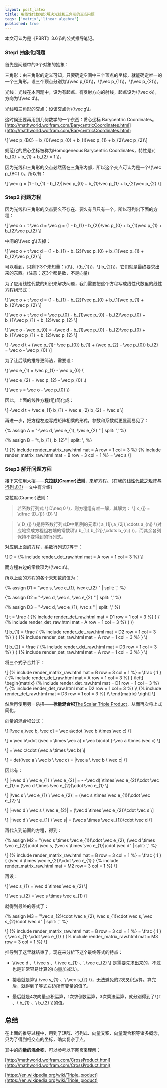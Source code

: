 ```yaml
---
layout: post_latex
title: 用线性代数知识解决光线和三角形的交点问题
tags: ['matrix','linear algebra']
published: true
---
```


本文可认为是《PBRT》3.6节的公式推导笔记。

<!--more-->

### Step1 抽象化问题

首先是问题中的3个对象的抽象：


三角形：由三角形的定义可知，只要确定空间中三个顶点的坐标，就能确定唯一的一个三角形。设三个顶点分别为\\(\\vec p\_\{0\}\\)，\\(\\vec p\_\{1\}\\)，\\(\\vec p\_\{2\}\\)。

光线：光线在本问题中，设为有起点、有发射方向的射线，起点设为\\(\\vec o\\)，方向为\\(\\vec d\\)。


光线和三角形的交点：设该交点为\\(\\vec g\\)。


这时候还要再用到几何数学的一个东西：质心坐标 Barycentric Coordinates。 [http://mathworld.wolfram.com/BarycentricCoordinates.html](http://mathworld.wolfram.com/BarycentricCoordinates.html)

\\[ \\vec p\_\{BC\} = b\_\{0\}\\vec p\_\{0\} + b\_\{1\}\\vec p\_\{1\} + b\_\{2\}\\vec p\_\{2\}\\]

规范化的质心坐标被称为Homogeneous  Barycentric Coordinates，特性是\\( b\_\{0\} +  b\_\{1\} + b\_\{2\} = 1 \\)，

因为光线和三角形的交点必然落在三角形内部，所以这个交点可认为是一个\\(\\vec p\_\{BC\} \\)。所以有：

\\[ \\vec g = (1 - b\_\{1\} - b\_\{2\})\\vec p\_\{0\} + b\_\{1\}\\vec p\_\{1\} + b\_\{2\}\\vec p\_\{2\} \\]


### Step2 问题方程

因为光线和三角形的交点要么不存在、要么有且只有一个，所以可列出下面的方程：

\\[ \\vec o + t \\vec d = \\vec g  = (1 - b\_\{1\} - b\_\{2\})\\vec p\_\{0\} + b\_\{1\}\\vec p\_\{1\} + b\_\{2\}\\vec p\_\{2\} \\]

中间的\\(\\vec g\\)去掉：

\\[ \\vec o + t \\vec d = (1 - b\_\{1\} - b\_\{2\})\\vec p\_\{0\} + b\_\{1\}\\vec p\_\{1\} + b\_\{2\}\\vec p\_\{2\} \\]

可以看到，只剩下3个未知量：\\(t\\)、\\(b\_\{1\}\\)、\\( b\_\{2\}\\)，它们就是最终要求出来的东西。(注意：这3个都是数，不是向量)

为了应用线性代数的知识来解决问题，我们需要把这个方程写成线性代数里的线性方程组形式：

\\[ \\vec o + t \\vec d = (1 - b\_\{1\} - b\_\{2\})\\vec p\_\{0\} + b\_\{1\}\\vec p\_\{1\} + b\_\{2\}\\vec p\_\{2\} \\]

\\[ \\vec o + t \\vec d = \\vec p\_\{0\} - b\_\{1\}\\vec p\_\{0\} - b\_\{2\}\\vec p\_\{0\} + b\_\{1\}\\vec p\_\{1\} + b\_\{2\}\\vec p\_\{2\} \\]

\\[ \\vec o - \\vec p\_\{0\} = -t\\vec d - b\_\{1\}\\vec p\_\{0\} - b\_\{2\}\\vec p\_\{0\} + b\_\{1\}\\vec p\_\{1\} + b\_\{2\}\\vec p\_\{2\} \\]

\\[ -\\vec d t + (\\vec p\_\{1\}- \\vec p\_\{0\}) b\_\{1\} + (\\vec p\_\{2\} - \\vec p\_\{0\}) b\_\{2\} = \\vec o - \\vec p\_\{0\} \\]

为了让后续的推导更简洁，需要设：

\\( \\vec e\_\{1\} = \\vec p\_\{1\} - \\vec p\_\{0\} \\)

\\( \\vec e\_\{2\} = \\vec p\_\{2\} - \\vec p\_\{0\} \\)

\\( \\vec s = \\vec o - \\vec p\_\{0\} \\)

因此，上面的线性方程(组)简化成：

\\[ -\\vec d t + \\vec e\_\{1\} b\_\{1\} + \\vec e\_\{2\} b\_\{2\} = \\vec s \\]

再进一步，把方程左边写成矩阵相乘的形式，参数和系数就更显而易见了：


{% assign A = "-\\vec d, \\vec e\_\{1\}, \\vec e\_\{2\} " | split: ',' %}

{% assign B = "t, b\_\{1\}, b\_\{2\}" | split: ',' %}

\\[ {% include render_matrix_raw.html mat = A row = 1 col = 3 %} {% include render_matrix_raw.html mat = B row = 3 col = 1 %} = \\vec s \\]

### Step3 解开问题方程

接下来使用大招——**克拉默(Cramer)法则**，来解方程。（在我的[线性代数之矩阵与行列式(1)](http://www.qiujiawei.com/linear-algebra/) 一文中有介绍）

克拉默(Cramer)法则：

> 若系数行列式 \\( D\\neq 0 \\)，则方程组有唯一解，其解为：
\\[ x\_\{j\} = \\dfrac \{D\_\{j\}\} \{D\} \\]

> \\( D\_\{j\} \\)是将系数行列式D中第j列的元素\\( a\_\{1j\},a\_\{2j\},\cdots a\_\{nj\} \\)对应地换成方程组右端的常数项\\( b\_\{1j\},b\_\{2j\},\cdots b\_\{nj\} \\)，而其余各列保持不变得到的行列式。

对应到上面的方程，系数行列式D等于：

\\[ D = {% include render_det_raw.html mat = A row = 1 col = 3 %} \\]

而方程右边的常数项为\\(\\vec s\\)。


所以上面的方程的各个未知数的值为：

{% assign D1 = "\\vec s, \\vec e\_\{1\}, \\vec e\_\{2\} " | split: ',' %}

{% assign D2 = "-\\vec d, \\vec s, \\vec e\_\{2\} " | split: ',' %}

{% assign D3 = "-\\vec d, \\vec e\_\{1\}, \\vec s " | split: ',' %}

\\( t = \\frac \{ {% include render_det_raw.html mat = D1 row = 1 col = 3 %} \} \{ {% include render_det_raw.html mat = A row = 1 col = 3 %} \} \\)

\\( b\_\{1\} = \\frac \{ {% include render_det_raw.html mat = D2 row = 1 col = 3 %} \} \{ {% include render_det_raw.html mat = A row = 1 col = 3 %} \} \\)

\\( b\_\{2\} = \\frac \{ {% include render_det_raw.html mat = D3 row = 1 col = 3 %} \} \{ {% include render_det_raw.html mat = A row = 1 col = 3 %} \} \\)


将三个式子合并下：


\\[ {% include render_matrix_raw.html mat = B row = 3 col = 1 %} = \\frac \{ 1 \} \{ {% include render_det_raw.html mat = A row = 1 col = 3 %} \} \\left\[ \begin{matrix} {% include render_det_raw.html mat = D1 row = 1 col = 3 %}  \\\ {% include render_det_raw.html mat = D2 row = 1 col = 3 %}  \\\ {% include render_det_raw.html mat = D3 row = 1 col = 3 %}  \\\  \end{matrix} \\right\]    \\]

然后再使用另一杀招——**标量混合积**[The Scalar Triple Product](http://mathworld.wolfram.com/ScalarTripleProduct.html)，从而再次将上式简化。

向量的混合积公式：

\\[ [\\vec a,\\vec b, \\vec c] = \\vec a\\cdot (\\vec b \\times \\vec c) \\]

\\[ = \\vec b\\cdot (\\vec c \\times \\vec a) = \\vec b\\cdot (-\\vec a \\times \\vec c) \\]

\\[ = \\vec c\\cdot (\\vec a \\times \\vec b) \\]

\\[ = det(\\vec a \ \\vec b \ \\vec c) = |\\vec a \ \\vec b \ \\vec c| \\]

因此有：

\\[ |-\\vec d \ \\vec e\_\{1\} \ \\vec e\_\{2\}| = -(-\\vec d) \\times \\vec e\_\{2\})\\cdot \\vec e\_\{1\} = (\\vec d \\times \\vec e\_\{2\})\\cdot \\vec e\_\{1\} \\]

\\[ |\\vec s \ \\vec e\_\{1\} \ \\vec e\_\{2\}| = (\\vec s \\times \\vec e\_\{1\})\\cdot \\vec e\_\{2\} \\]

\\[ |-\\vec d \ \\vec s \ \\vec e\_\{2\}| = (\\vec d \\times \\vec e\_\{2\})\\cdot \\vec s \\]

\\[ |-\\vec d \ \\vec e\_\{1\} \ \\vec s| = (\\vec s \\times \\vec e\_\{1\})\\cdot \\vec d \\]

再代入到前面的方程，得到：

{% assign M2 = "(\\vec s \\times \\vec e\_\{1\})\\cdot \\vec e\_\{2\}, (\\vec d \\times \\vec e\_\{2\})\\cdot \\vec s, (\\vec s \\times \\vec e\_\{1\})\\cdot \\vec d" | split: ',' %}


\\[ {% include render_matrix_raw.html mat = B row = 3 col = 1 %} = \\frac \{ 1 \} \{ (\\vec d \\times \\vec e\_\{2\})\\cdot \\vec e\_\{1\} \} {% include render_matrix_raw.html mat = M2 row = 3 col = 1 %}  \\]

再设：

\\[ \\vec s\_\{1\} = \\vec d \\times \\vec e\_\{2\} \\]

\\[ \\vec s\_\{2\} = \\vec s \\times \\vec e\_\{1\} \\]

就得到最终的等式了：

{% assign M3 = "\\vec s\_\{2\}\\cdot \\vec e\_\{2\}, \\vec s\_\{1\}\\cdot \\vec s, \\vec s\_\{2\}\\cdot \\vec d" | split: ',' %}


\\[ {% include render_matrix_raw.html mat = B row = 3 col = 1 %} = \\frac \{ 1 \} \{ \\vec s\_\{1\} \\cdot \\vec e\_\{1\} \} {% include render_matrix_raw.html mat = M3 row = 3 col = 1 %}  \\]

推导到了这里就结束了。现在来分析下这个最终等式的特点：

- \\(\\vec d 、\  \\vec s 、\  \\vec e\_\{1\} 、\  \\vec e\_\{2\} \\) 是需要先求出来的，不过也是非常容易计算的(向量加减法)。

- 接着就是算\\( \\vec s\_\{1\} 、\   \\vec s\_\{2\} \\)，无法避免的2次叉积运算。算完后，就得到了等式右边所有变量的值了。

- 最后就是4次向量点积运算，1次求倒数运算，3次乘法运算，就分别得到了\\( t 、\ b\_\{1\} 、\ b\_\{2\} \\)的值。



## 总结

在上面的推导过程中，用到了矩阵、行列式、向量叉积、向量混合积等诸多概念，只为了得到相交点的坐标，确实复杂了点。

其中的**向量的混合积**，可以参考以下网页来理解：

[http://mathworld.wolfram.com/CrossProduct.html](http://mathworld.wolfram.com/CrossProduct.html)

[https://en.wikipedia.org/wiki/Triple_product](https://en.wikipedia.org/wiki/Triple_product)
